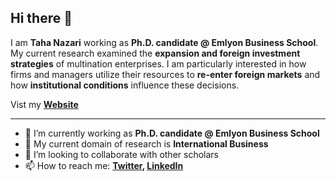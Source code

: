 <!--
**tahanazari/tahanazari** is a ✨ _special_ ✨ repository because its `README.md` (this file) appears on your GitHub profile.

Here are some ideas to get you started:

- 🔭 I’m currently working on ...
- 🌱 I’m currently learning ...
- 👯 I’m looking to collaborate on ...
- 🤔 I’m looking for help with ...
- 💬 Ask me about ...
- 📫 How to reach me: ...
- 😄 Pronouns: ...
- ⚡ Fun fact: ...
-->
## Hi there 👋

I am **Taha Nazari** working as **Ph.D. candidate @ Emlyon Business School**. My current research examined the **expansion and foreign investment strategies** of multination enterprises.
I am particularly interested in how firms and managers utilize their resources to **re-enter foreign markets** and how **institutional conditions** influence these decisions.

Vist my **[Website](#)**

---

- 🔭 I’m currently working as **Ph.D. candidate @ Emlyon Business School**
- 🌱 My current domain of research is **International Business**
- 👯 I’m looking to collaborate with other scholars
- 📫 How to reach me:
  **[Twitter](https://twitter.com/taha_nazari), [LinkedIn](https://www.linkedin.com/in/tnazari/)**
